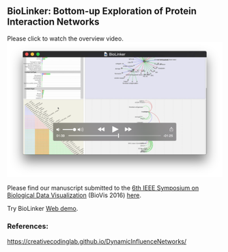 ## BioLinker: Bottom-up Exploration of Protein Interaction Networks
Please click to watch the overview video.
[![ScreenShot](https://github.com/CreativeCodingLab/BioLinker/blob/master/figures/TeaserVideo.png)](http://www2.cs.uic.edu/~tdang/BioLinker/BioLinker.mp4)

Please find our manuscript submitted to the [6th IEEE Symposium on Biological Data Visualization](http://biovis.net/2016/index.html) (BioVis 2016) [here](https://github.com/CreativeCodingLab/BioLinker/blob/master/figures/Dang2016BioLinker.pdf).

Try BioLinker [Web demo](http://www2.cs.uic.edu/~tdang/BioLinker/).

### References:
https://creativecodinglab.github.io/DynamicInfluenceNetworks/


